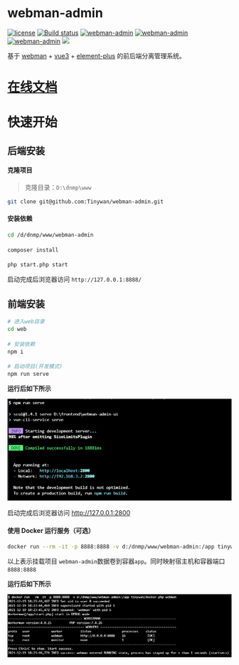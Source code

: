 # webman-admin

[![license](https://img.shields.io/github/license/Tinywan/webman-admin)]()
[![Build status](https://github.com/Tinywan/dnmp/workflows/CI/badge.svg)]()
[![webman-admin](https://img.shields.io/badge/build-passing-brightgreen.svg)]()
[![webman-admin](https://img.shields.io/github/last-commit/tinywan/webman-admin/main)]()
[![webman-admin](https://img.shields.io/github/v/tag/tinywan/webman-admin?color=ff69b4)]()
![](https://img.shields.io/badge/developer-@Tinywan-blue)

基于 [webman](https://www.workerman.net/doc/webman/) + [vue3](https://v3.vuejs.org/) + [element-plus](https://element-plus.gitee.io/zh-CN/) 的前后端分离管理系统。

# [在线文档](https://github.tinywan.com/webman-admin-document/)

# 快速开始

## 后端安装

#### 克隆项目

> 克隆目录：`D:\dnmp\www`

```sh
git clone git@github.com:Tinywan/webman-admin.git
```

#### 安装依赖

```sh
cd /d/dnmp/www/webman-admin

composer install

php start.php start
```

启动完成后浏览器访问 `http://127.0.0.1:8888/`

## 前端安装

```sh
# 进入web目录
cd web

# 安装依赖
npm i

# 启动项目(开发模式)
npm run serve
```

**运行后如下所示**

![ui](ui.png)

启动完成后浏览器访问 http://127.0.0.1:2800

#### 使用 Docker 运行服务（可选）

```sh
docker run --rm -it -p 8888:8888 -v d:/dnmp/www/webman-admin:/app tinywan/docker-php-webman
```

以上表示挂载项目 `webman-admin`数据卷到容器`app`。同时映射宿主机和容器端口 `8888:8888` 

**运行后如下所示**

![docker](docker.png)
